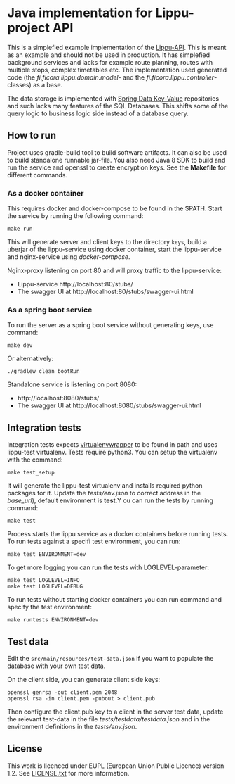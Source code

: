 # Java implementation for Lippu-project API

This is a simplefied example implementation
of the [Lippu-API](https://github.com/finnishtransportagency/lippu-api).
This is meant as an example and should not be used in production. It has
simplefied background services and lacks for example route planning,
routes with multiple stops, complex timetables etc. The implementation
used generated code (the *fi.ficora.lippu.domain.model*- and
the *fi.ficora.lippu.controller*- classes) as a base.

The data storage is implemented with 
[Spring Data Key-Value](https://docs.spring.io/spring-data/keyvalue/docs/current/reference/html/)
repositories and such lacks many features of
the SQL Databases. This shifts some of the query logic
to business logic side instead of a database query.

## How to run
Project uses gradle-build tool to build software artifacts. It can also be
used to build standalone runnable jar-file. You also need Java 8 SDK
to build and run the service and openssl to create encryption keys.
See the **Makefile** for different commands.

### As a docker container
This requires docker and docker-compose to be found in the
$PATH. Start the service
by running the following command:
```
make run
```
This will generate server and client keys to the directory `keys`,
build a uberjar of the lippu-service using docker container, start
the lippu-service and nginx-service using *docker-compose*.

Nginx-proxy listening on port 80 and will proxy traffic to the
lippu-service:
* Lippu-service http://localhost:80/stubs/
* The swagger UI at http://localhost:80/stubs/swagger-ui.html 

### As a spring boot service
To run the server as a spring boot service without generating keys,
use command:
```
make dev
```
Or alternatively:
```
./gradlew clean bootRun 
```
Standalone service is listening on port 8080:
* http://localhost:8080/stubs/
* The swagger UI at http://localhost:8080/stubs/swagger-ui.html 


## Integration tests
Integration tests expects [virtualenvwrapper](https://pypi.python.org/pypi/virtualenvwrapper)
to be found in path and uses lippu-test virtualenv. Tests
require python3. You can setup the virtualenv with the command:   
```
make test_setup
```
It will generate the lippu-test virtualenv and installs
required python packages for it. Update the
*tests/env.json* to correct address in the *base_url*),
default environment is **test**.Y ou can run
the tests by running command:
```
make test
```
Process starts the lippu service as a
docker containers before running tests. 
To run tests against a specifi test environment, you
can run:
```
make test ENVIRONMENT=dev
```

To get more logging you can run the tests with LOGLEVEL-parameter:
```
make test LOGLEVEL=INFO
make test LOGLEVEL=DEBUG
```

To run tests without starting docker containers
you can run command and specify the test
environment:
```
make runtests ENVIRONMENT=dev
```

## Test data
Edit the `src/main/resources/test-data.json` if you want to
populate the database with your own test data.

On the client side, you can generate client side keys:
```
openssl genrsa -out client.pem 2048
openssl rsa -in client.pem -pubout > client.pub
```
Then configure the client.pub key to a client in the server
test data, update the relevant test-data in the
file *tests/testdata/testdata.json* and in the environment
definitions in the *tests/env.json*.

## License
This work is licenced under EUPL (European Union Public Licence) version 1.2.
See [LICENSE.txt](LICENSE.txt) for more information.